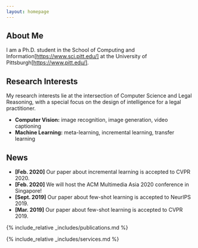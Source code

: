 ```yaml
---
layout: homepage
---
```


## About Me

I am a Ph.D. student in the School of Computing and Information[https://www.sci.pitt.edu/] at the University of Pittsburgh[https://www.pitt.edu/].

## Research Interests

My research interests lie at the intersection of Computer Science and Legal Reasoning, with a special focus on the design of intelligence for a legal practitioner.

- **Computer Vision:** image recognition, image generation, video captioning
- **Machine Learning:** meta-learning, incremental learning, transfer learning

## News

- **[Feb. 2020]** Our paper about incremental learning is accepted to CVPR 2020.
- **[Feb. 2020]** We will host the ACM Multimedia Asia 2020 conference in Singapore!
- **[Sept. 2019]** Our paper about few-shot learning is accepted to NeurIPS 2019.
- **[Mar. 2019]** Our paper about few-shot learning is accepted to CVPR 2019.

{% include_relative _includes/publications.md %}

{% include_relative _includes/services.md %}
